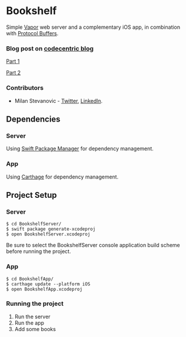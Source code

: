 # Bookshelf 
Simple [Vapor](https://github.com/vapor/vapor) web server and a complementary iOS app, in combination with [Protocol Buffers](https://developers.google.com/protocol-buffers/).

### Blog post on [codecentric blog](https://blog.codecentric.de/en/)
[Part 1](https://blog.codecentric.de/en/2016/10/full-stack-swift-part-1/)

[Part 2](https://blog.codecentric.de/en/2016/10/full-stack-swift-part-2/)
 
### Contributors 
- Milan Stevanovic - [Twitter](https://twitter.com/FathVader), [LinkedIn](https://rs.linkedin.com/in/milan-stevanović-702985a8).
  
## Dependencies 
### Server
Using [Swift Package Manager](https://github.com/apple/swift-package-manager) for dependency management.
### App
Using [Carthage](https://github.com/Carthage/Carthage) for dependency management.
  
## Project Setup 
### Server
```
$ cd BookshelfServer/
$ swift package generate-xcodeproj
$ open BookshelfServer.xcodeproj
```
Be sure to select the BookshelfServer console application build scheme before running the project.
### App
```
$ cd BookshelfApp/
$ carthage update --platform iOS
$ open BookshelfApp.xcodeproj
```

### Running the project
1. Run the server
2. Run the app
3. Add some books
